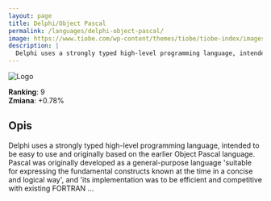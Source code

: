 ```yaml
---
layout: page
title: Delphi/Object Pascal
permalink: /languages/delphi-object-pascal/
image: https://www.tiobe.com/wp-content/themes/tiobe/tiobe-index/images/Delphi_Object_Pascal.png
description: |
  Delphi uses a strongly typed high-level programming language, intended to be easy to use and originally based on the earlier Object Pascal language. Pascal was originally developed as a general-purpose language 'suitable for expressing the fundamental constructs known at the time in a concise and logical way', and 'its implementation was to be efficient and competitive with existing FORTRAN ...
---
```


![Logo](https://www.tiobe.com/wp-content/themes/tiobe/tiobe-index/images/Delphi_Object_Pascal.png)

**Ranking**: 9  
**Zmiana**: +0.78%    

## Opis

Delphi uses a strongly typed high-level programming language, intended to be easy to use and originally based on the earlier Object Pascal language. Pascal was originally developed as a general-purpose language 'suitable for expressing the fundamental constructs known at the time in a concise and logical way', and 'its implementation was to be efficient and competitive with existing FORTRAN ...
